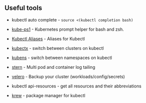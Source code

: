 ## Useful tools

* kubectl auto complete - ```source <(kubectl completion bash)```

* [kube-ps1](https://github.com/jonmosco/kube-ps1) - Kubernetes prompt helper for bash and zsh.
* [Kubectl Aliases](https://github.com/ahmetb/kubectl-aliases) - Aliases for Kubectl
* [kubectx](https://github.com/ahmetb/kubectx) - switch between clusters on kubectl
* [kubens](https://github.com/ahmetb/kubectx) - switch between namespaces on kubectl
* [stern](https://github.com/wercker/stern) - Multi pod and container log tailing
* [velero](https://velero.io/) - Backup your cluster (workloads/config/secrets)
* kubectl api-resources - get all resources and their abbreviations 
* [krew](https://github.com/kubernetes-sigs/krew) - package manager for kubectl

